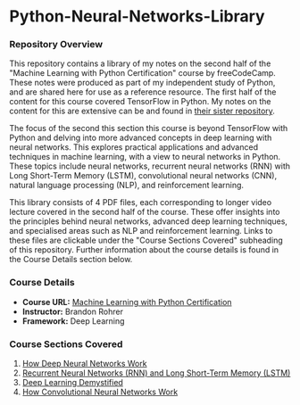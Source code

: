 # Python-Neural-Networks-Library

### Repository Overview 

This repository contains a library of my notes on the second half of the "Machine Learning with Python Certification" course by freeCodeCamp. These notes were produced as part of my independent study of Python, and are shared here for use as a reference resource. The first half of the content for this course covered TensorFlow in Python. My notes on the content for this are extensive can be and found in [their sister repository](https://github.com/franpanteli/Python-TensorFlow-Library).

The focus of the second this section this course is beyond TensorFlow with Python and delving into more advanced concepts in deep learning with neural networks. This explores practical applications and advanced techniques in machine learning, with a view to neural networks in Python. These topics include neural networks, recurrent neural networks (RNN) with Long Short-Term Memory (LSTM), convolutional neural networks (CNN), natural language processing (NLP), and reinforcement learning. 

This library consists of 4 PDF files, each corresponding to longer video lecture covered in the second half of the course. These offer insights into the principles behind neural networks, advanced deep learning techniques, and specialised areas such as NLP and reinforcement learning. Links to these files are clickable under the "Course Sections Covered" subheading of this repository. Further information about the course details is found in the Course Details section below. 

### Course Details
- **Course URL:** [Machine Learning with Python Certification](https://www.freecodecamp.org/learn/machine-learning-with-python/#tensorflow)
- **Instructor:** Brandon Rohrer
- **Framework:** Deep Learning

### Course Sections Covered
1. [How Deep Neural Networks Work](./1%20of%204%20How%20Deep%20Neural%20Networks%20Work.pdf)
2. [Recurrent Neural Networks (RNN) and Long Short-Term Memory (LSTM)](./2%20of%204%20Recurrent%20Neural%20Networks%20RNN%20and%20Long%20Short%20Term%20Memory%20LSTM.pdf)
3. [Deep Learning Demystified](./3%20of%204%20Deep%20Learning%20Demystified.pdf)
4. [How Convolutional Neural Networks Work](./4%20of%204%20How%20Convolutional%20Neural%20Networks%20work.pdf)
